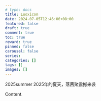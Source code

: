 ```yaml
---
# type: docs 
title: Luoxicon
date: 2024-07-05T12:46:06+08:00
featured: false
draft: true
comment: true
toc: true
reward: true
pinned: false
carousel: false
series:
categories: []
tags: []
images: []
---
```

2025summer
2025年的夏天，落茜聚震撼来袭

<!--more-->

Content.
